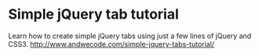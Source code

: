 # Simple jQuery tab tutorial
Learn how to create simple jQuery tabs using just a few lines of jQuery and CSS3.
http://www.andwecode.com/simple-jquery-tabs-tutorial/